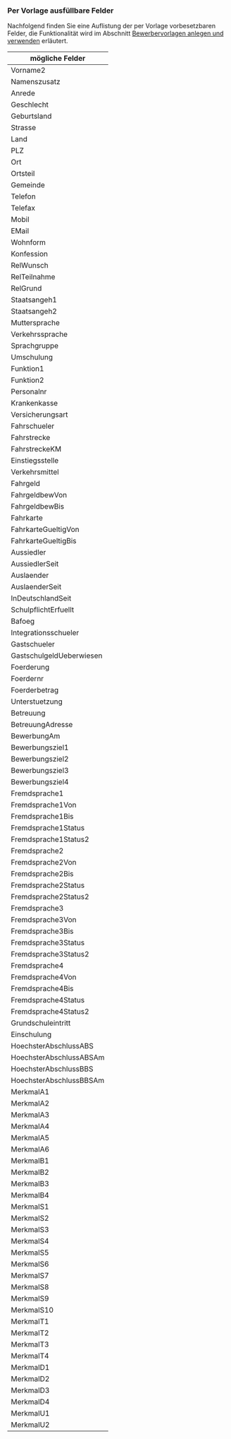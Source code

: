 
### Per Vorlage ausfüllbare Felder

Nachfolgend finden Sie eine Auflistung der per Vorlage vorbesetzbaren Felder, die Funktionalität wird im Abschnitt [Bewerbervorlagen anlegen und verwenden](https://doc.magellan7.stueber.de/howto/schueler.html/#bewerbervorlagen-anlegen-und-verwenden) erläutert.


|mögliche Felder|
|--|
|Vorname2|
|Namenszusatz|
|Anrede|
|Geschlecht|
|Geburtsland|
|Strasse|
|Land|
|PLZ|
|Ort|
|Ortsteil|
|Gemeinde|
|Telefon|
|Telefax|
|Mobil|
|EMail|
|Wohnform|
|Konfession|
|RelWunsch|
|RelTeilnahme|
|RelGrund|
|Staatsangeh1|
|Staatsangeh2|
|Muttersprache|
|Verkehrssprache|
|Sprachgruppe|
|Umschulung|
|Funktion1|
|Funktion2|
|Personalnr|
|Krankenkasse|
|Versicherungsart|
|Fahrschueler|
|Fahrstrecke|
|FahrstreckeKM|
|Einstiegsstelle|
|Verkehrsmittel|
|Fahrgeld|
|FahrgeldbewVon|
|FahrgeldbewBis|
|Fahrkarte|
|FahrkarteGueltigVon|
|FahrkarteGueltigBis|
|Aussiedler|
|AussiedlerSeit|
|Auslaender|
|AuslaenderSeit|
|InDeutschlandSeit|
|SchulpflichtErfuellt|
|Bafoeg|
|Integrationsschueler|
|Gastschueler|
|GastschulgeldUeberwiesen|
|Foerderung|
|Foerdernr|
|Foerderbetrag|
|Unterstuetzung|
|Betreuung|
|BetreuungAdresse|
|BewerbungAm|
|Bewerbungsziel1|
|Bewerbungsziel2|
|Bewerbungsziel3|
|Bewerbungsziel4|
|Fremdsprache1|
|Fremdsprache1Von|
|Fremdsprache1Bis|
|Fremdsprache1Status|
|Fremdsprache1Status2|
|Fremdsprache2|
|Fremdsprache2Von|
|Fremdsprache2Bis|
|Fremdsprache2Status|
|Fremdsprache2Status2|
|Fremdsprache3|
|Fremdsprache3Von|
|Fremdsprache3Bis|
|Fremdsprache3Status|
|Fremdsprache3Status2|
|Fremdsprache4|
|Fremdsprache4Von|
|Fremdsprache4Bis|
|Fremdsprache4Status|
|Fremdsprache4Status2|
|Grundschuleintritt|
|Einschulung|
|HoechsterAbschlussABS|
|HoechsterAbschlussABSAm|
|HoechsterAbschlussBBS|
|HoechsterAbschlussBBSAm|
|MerkmalA1|
|MerkmalA2|
|MerkmalA3|
|MerkmalA4|
|MerkmalA5|
|MerkmalA6|
|MerkmalB1|
|MerkmalB2|
|MerkmalB3|
|MerkmalB4|
|MerkmalS1|
|MerkmalS2|
|MerkmalS3|
|MerkmalS4|
|MerkmalS5|
|MerkmalS6|
|MerkmalS7|
|MerkmalS8|
|MerkmalS9|
|MerkmalS10|
|MerkmalT1|
|MerkmalT2|
|MerkmalT3|
|MerkmalT4|
|MerkmalD1|
|MerkmalD2|
|MerkmalD3|
|MerkmalD4|
|MerkmalU1|
|MerkmalU2|